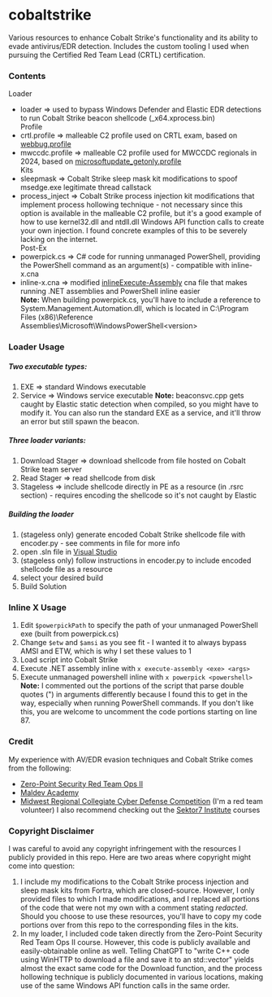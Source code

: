 # cobaltstrike
Various resources to enhance Cobalt Strike's functionality and its ability to evade antivirus/EDR detection. Includes the custom tooling I used when pursuing the Certified Red Team Lead (CRTL) certification.

### Contents
Loader
- loader ⇒ used to bypass Windows Defender and Elastic EDR detections to run Cobalt Strike beacon shellcode (<protocol>_x64.xprocess.bin)  
Profile
- crtl.profile ⇒ malleable C2 profile used on CRTL exam, based on [webbug.profile](https://github.com/Cobalt-Strike/Malleable-C2-Profiles/blob/master/normal/webbug.profile)
- mwccdc.profile ⇒ malleable C2 profile used for MWCCDC regionals in 2024, based on [microsoftupdate_getonly.profile](https://github.com/Cobalt-Strike/Malleable-C2-Profiles/blob/master/normal/microsoftupdate_getonly.profile)  
Kits
- sleepmask ⇒ Cobalt Strike sleep mask kit modifications to spoof msedge.exe legitimate thread callstack
- process_inject ⇒ Cobalt Strike process injection kit modifications that implement process hollowing technique - not necessary since this option is available in the malleable C2 profile, but it's a good example of how to use kernel32.dll and ntdll.dll Windows API function calls to create your own injection. I found concrete examples of this to be severely lacking on the internet.  
Post-Ex
- powerpick.cs ⇒ C# code for running unmanaged PowerShell, providing the PowerShell command as an argument(s) - compatible with inline-x.cna
- inline-x.cna ⇒ modified [inlineExecute-Assembly](https://github.com/anthemtotheego/InlineExecute-Assembly) cna file that makes running .NET assemblies and PowerShell inline easier  
**Note:** When building powerpick.cs, you'll have to include a reference to System.Management.Automation.dll, which is located in C:\Program Files (x86)\Reference Assemblies\Microsoft\WindowsPowerShell\<version>

### Loader Usage
##### Two executable types:
1. EXE ⇒ standard Windows executable
2. Service ⇒ Windows service executable
**Note:** beaconsvc.cpp gets caught by Elastic static detection when compiled, so you might have to modify it. You can also run the standard EXE as a service, and it'll throw an error but still spawn the beacon.
##### Three loader variants:
1. Download Stager ⇒ download shellcode from file hosted on Cobalt Strike team server
2. Read Stager ⇒ read shellcode from disk
3. Stageless ⇒ include shellcode directly in PE as a resource (in .rsrc section) - requires encoding the shellcode so it's not caught by Elastic
##### Building the loader
1. (stageless only) generate encoded Cobalt Strike shellcode file with encoder.py - see comments in file for more info
2. open .sln file in [Visual Studio](https://visualstudio.microsoft.com/free-developer-offers/)
3. (stageless only) follow instructions in encoder.py to include encoded shellcode file as a resource
4. select your desired build
5. Build Solution

### Inline X Usage
1. Edit `$powerpickPath` to specify the path of your unmanaged PowerShell exe (built from powerpick.cs)
2. Change `$etw` and `$amsi` as you see fit - I wanted it to always bypass AMSI and ETW, which is why I set these values to 1
3. Load script into Cobalt Strike
4. Execute .NET assembly inline with `x execute-assembly <exe> <args>`
5. Execute unmanaged powershell inline with `x powerpick <powershell>`
**Note:** I commented out the portions of the script that parse double quotes (") in arguments differently because I found this to get in the way, especially when running PowerShell commands. If you don't like this, you are welcome to uncomment the code portions starting on line 87.

### Credit
My experience with AV/EDR evasion techniques and Cobalt Strike comes from the following:
- [Zero-Point Security Red Team Ops II](https://training.zeropointsecurity.co.uk/courses/red-team-ops-ii)
- [Maldev Academy](https://maldevacademy.com)
- [Midwest Regional Collegiate Cyber Defense Competition](https://www.cssia.org/mwccdc/) (I'm a red team volunteer)
I also recommend checking out the [Sektor7 Institute](https://institute.sektor7.net) courses

### Copyright Disclaimer
I was careful to avoid any copyright infringement with the resources I publicly provided in this repo. Here are two areas where copyright might come into question:
1. I include my modifications to the Cobalt Strike process injection and sleep mask kits from Fortra, which are closed-source. However, I only provided files to which I made modifications, and I replaced all portions of the code that were not my own with a comment stating *redacted*. Should you choose to use these resources, you'll have to copy my code portions over from this repo to the corresponding files in the kits.
2. In my loader, I included code taken directly from the Zero-Point Security Red Team Ops II course. However, this code is publicly available and easily-obtainable online as well. Telling ChatGPT to "write C++ code using WinHTTP to download a file and save it to an std::vector<BYTE>" yields almost the exact same code for the Download function, and the process hollowing technique is publicly documented in various locations, making use of the same Windows API function calls in the same order.
